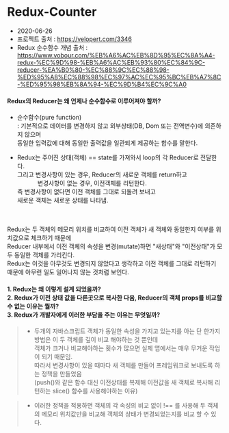 # Redux-Counter
* 2020-06-26 
* 프로젝트 출처 : https://velopert.com/3346
* Redux 순수함수 개념 출처 : https://www.vobour.com/%EB%A6%AC%EB%8D%95%EC%8A%A4-redux-%EC%9D%98-%EB%A6%AC%EB%93%80%EC%84%9C-reducer-%EA%B0%80-%EC%88%9C%EC%88%98-%ED%95%A8%EC%88%98%EC%97%AC%EC%95%BC%EB%A7%8C-%ED%95%98%EB%8A%94-%EC%9D%B4%EC%9C%A0

#### Redux의 Reducer는 왜 언제나 순수함수로 이루어져야 할까?

* 순수함수(pure function)<br/>
: 기본적으로 데이터를 변경하지 않고 외부상태(DB, Dom 또는 전역변수)에 의존하지 않으며<br/>
동일한 입력값에 대해 동일한 출력값을 일관되게 제공하는 함수를 말한다.

* Redux는 주어진 상태(객체) == state를 가져와서 loop의 각 Reducer로 전달한다.<br/>
그리고 변경사항이 있는 경우, Reducer의 새로운 객체를 return하고<br/>
&nbsp;&nbsp;&nbsp;&nbsp;&nbsp;&nbsp;&nbsp;&nbsp;&nbsp;&nbsp;&nbsp;&nbsp;변경사항이 없는 경우, 이전객체를 리턴한다.<br/>
즉 변경사항이 없다면 이전 객체를 그대로 되돌려 보내고<br/>
새로운 객체는 새로운 상태를 나타냄.
<br/>
<br/>
Redux는 두 객체의 메모리 위치를 비교하여 이전 객체가 새 객체와 동일한지 여부를 위치값으로 체크하기 때문에<br/>
Reducer 내부에서 이전 객체의 속성을 변경(mutate)하면 "새상태"와 "이전상태"가 모두 동일한 객체를 가리킨다.<br/>
Redux는 이것을 아무것도 변경되지 않았다고 생각하고 이전 객체를 그대로 리턴하기 때문에 아무런 일도 일어나지 않는 것처럼 보인다.

#### 1. Redux는 왜 이렇게 설계 되었을까?<br/> 2. Redux가 이전 상태 값을 다른곳으로 복사한 다음, Reducer의 객체 props를 비교할 수 없는 이유는 뭘까?<br/>3. Redux가 개발자에게 이러한 부담을 주는 이유는 무엇일까?
>* 두개의 자바스크립트 객체가 동일한 속성을 가지고 있는지를 아는 단 한가지 방법은 이 두 객체를 깊이 비교 해야하는 것 뿐인데<br/>
객체가 크거나 비교해야하는 횟수가 많으면 실제 앱에서는 매우 무거운 작업이 되기 때문임.<br/>
따라서 변경사항이 있을 때마다 새 객체를 만들어 프레임워크로 보내도록 하는 정책을 만들었음<br/>
(push()와 같은 함수 대신 이전상태를 복제해 이전값을 새 객체로 복사해 리턴하는 slice() 함수를 사용해야하는 이유)<br/>

>* 이러한 정책을 적용하면 객체의 각 속성의 비교 없이 !== 를 사용해 두 객체의 메모리 위치값만을 비교해 객체의 상태가 변경되었는지를 비교 할 수 있다.<br/>







 